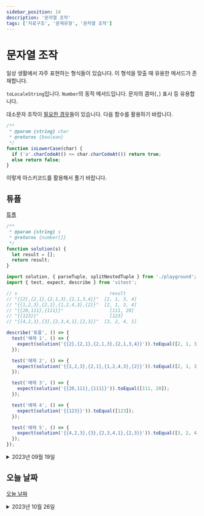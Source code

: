 ```yaml
---
sidebar_position: 14
description: '문자열 조작'
tags: ['자료구조', '문제유형', '문자열 조작']
---
```


# 문자열 조작

일상 생활에서 자주 표현하는 형식들이 있습니다. 이 형석을 맞출 때 유용한 메서드가 존재합니다.

`toLocaleString`입니다. `Number`의 동적 메서드입니다. 문자의 콤마(`,`) 표시 등 유용합니다.

대소문자 조작이 [필요한 경우](https://www.acmicpc.net/problem/2744)들이 있습니다. 다음 함수를 활용하기 바랍니다.

```js
/**
 * @param {string} char
 * @returns {boolean}
 */
function isLowerCase(char) {
  if ('a'.charCodeAt() <= char.charCodeAt()) return true;
  else return false;
}
```

이렇게 아스키코드를 활용해서 풀기 바랍니다.

## 튜플

[튜플](https://school.programmers.co.kr/learn/courses/30/lessons/64065)

```js
/**
 * @param {string} s
 * @returns {number[]}
 */
function solution(s) {
  let result = [];
  return result;
}
```

```js
import solution, { parseTuple, splitNestedTuple } from './playground';
import { test, expect, describe } from 'vitest';

// s	                              result
// "{{2},{2,1},{2,1,3},{2,1,3,4}}"	[2, 1, 3, 4]
// "{{1,2,3},{2,1},{1,2,4,3},{2}}"	[2, 1, 3, 4]
// "{{20,111},{111}}"	              [111, 20]
// "{{123}}"	                      [123]
// "{{4,2,3},{3},{2,3,4,1},{2,3}}"	[3, 2, 4, 1]

describe('튜플', () => {
  test('예제 1', () => {
    expect(solution('{{2},{2,1},{2,1,3},{2,1,3,4}}')).toEqual([2, 1, 3, 4]);
  });

  test('예제 2', () => {
    expect(solution('{{1,2,3},{2,1},{1,2,4,3},{2}}')).toEqual([2, 1, 3, 4]);
  });

  test('예제 3', () => {
    expect(solution('{{20,111},{111}}')).toEqual([111, 20]);
  });

  test('예제 4', () => {
    expect(solution('{{123}}')).toEqual([123]);
  });

  test('예제 5', () => {
    expect(solution('{{4,2,3},{3},{2,3,4,1},{2,3}}')).toEqual([3, 2, 4, 1]);
  });
});
```

<details>
<summary>2023년 09월 19일</summary>
<div markdown="1">

```js
/**
 * @param {string} s
 * @returns {number[]}
 */
function solution(s) {
  /** @type {string[]} */
  let parsedTuple = [];
  let pushFlag = false;
  for (let i = 0; i < s.slice(1, s.length - 1).length; i++) {
    if (s[i] === '{') {
      pushFlag = true;
      parsedTuple.push('');
      continue;
    }
    if (s[i] === '}') {
      pushFlag = false;
      continue;
    }
    if (pushFlag) parsedTuple[parsedTuple.length - 1] += s[i];
  }

  parsedTuple = parsedTuple
    .map((char) => char.split(',').map((char) => parseInt(char)))
    .slice(1)
    .sort((a, b) => a.length - b.length);

  let prev = [];
  const result = Array.from({ length: parsedTuple.length }, (_, idx) => {
    const newElem = parsedTuple[idx].filter((elem) => !prev.includes(elem))[0];
    prev = parsedTuple[idx];
    return newElem;
  });

  return result;
}

export default solution;
```

위는 저의 답안입니다.

```js
function solution(s) {
  return JSON.parse(s.replace(/{/g, '[').replace(/}/g, ']'))
    .sort((a, b) => a.length - b.length)
    .reduce((arr, v, n) => {
      if (n) {
        return arr.concat(v.filter((f) => !arr.includes(f)));
      }
      return v;
    }, []);
}
```

위는 모범답안입니다.

</div>
</details>

## 오늘 날짜

[오늘 날짜](https://www.acmicpc.net/problem/10699)

<details>
<summary>2023년 10월 26일</summary>
<div markdown="1">

```js
console.log(new Date().toISOString().split('T')[0]); // 2023-10-26
```

</div>
</details>

<!-- ## 대문자 변환

```js
const fs = require('fs');
const filePath =
  process.platform === 'linux' ? '/dev/stdin' : __dirname + '/input.txt';
const [input] = fs.readFileSync(filePath).toString().split('\n');

/**
 * @param {string} input
 * @returns {string}
 */
function solution(input) {
  return input.toLocaleUpperCase();
}

console.log(solution(input));
``` -->
